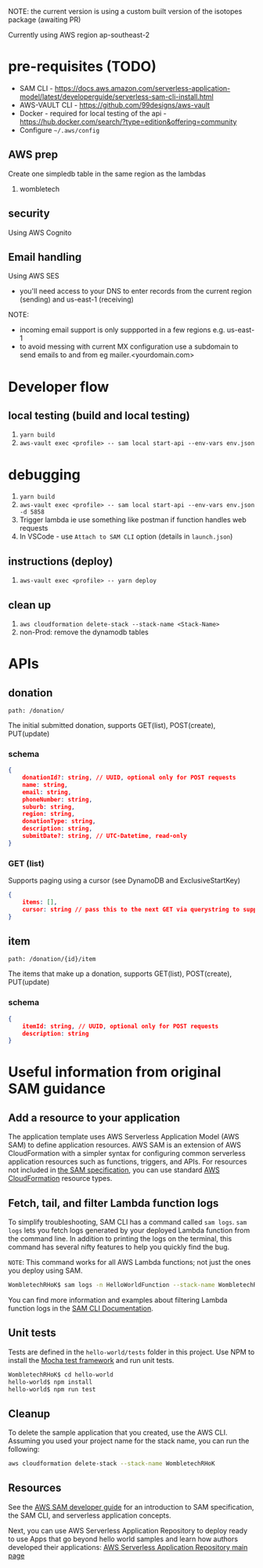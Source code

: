 NOTE: the current version is using a custom built version of the isotopes package (awaiting PR)

Currently using AWS region ap-southeast-2
# pre-requisites (TODO)
- SAM CLI - https://docs.aws.amazon.com/serverless-application-model/latest/developerguide/serverless-sam-cli-install.html
- AWS-VAULT CLI - https://github.com/99designs/aws-vault
- Docker - required for local testing of the api - https://hub.docker.com/search/?type=edition&offering=community
- Configure `~/.aws/config`

## AWS prep
Create one simpledb table in the same region as the lambdas
1. wombletech

## security

Using AWS Cognito

## Email handling

Using AWS SES
- you'll need access to your DNS to enter records from the current region (sending) and us-east-1 (receiving)

NOTE:
- incoming email support is only suppported in a few regions e.g. us-east-1
- to avoid messing with current MX configuration use a subdomain to send emails to and from eg mailer.<yourdomain.com>

# Developer flow
## local testing (build and local testing)
1. `yarn build`
2. `aws-vault exec <profile> -- sam local start-api --env-vars env.json`

# debugging
1. `yarn build`
2. `aws-vault exec <profile> -- sam local start-api --env-vars env.json -d 5858`
3. Trigger lambda ie use something like postman if function handles web requests
4. In VSCode - use `Attach to SAM CLI` option (details in `launch.json`)

## instructions (deploy)
1. `aws-vault exec <profile> -- yarn deploy`

## clean up
1. `aws cloudformation delete-stack --stack-name <Stack-Name>`
2. non-Prod: remove the dynamodb tables

# APIs

## donation

`path: /donation/`

The initial submitted donation, supports GET(list), POST(create), PUT(update)
### schema

```json
{
    donationId?: string, // UUID, optional only for POST requests
    name: string,
    email: string,
    phoneNumber: string,
    suburb: string,
    region: string,
    donationType: string,
    description: string,
    submitDate?: string, // UTC-Datetime, read-only
}
```

### GET (list)
Supports paging using a cursor (see DynamoDB and ExclusiveStartKey)

```json
{
    items: [],
    cursor: string // pass this to the next GET via querystring to support paging ie ?cursor=...
}
```

## item

`path: /donation/{id}/item`

The items that make up a donation, supports GET(list), POST(create), PUT(update)

### schema

```json
{
    itemId: string, // UUID, optional only for POST requests
    description: string
}
```


# Useful information from original SAM guidance
## Add a resource to your application
The application template uses AWS Serverless Application Model (AWS SAM) to define application resources. AWS SAM is an extension of AWS CloudFormation with a simpler syntax for configuring common serverless application resources such as functions, triggers, and APIs. For resources not included in [the SAM specification](https://github.com/awslabs/serverless-application-model/blob/master/versions/2016-10-31.md), you can use standard [AWS CloudFormation](https://docs.aws.amazon.com/AWSCloudFormation/latest/UserGuide/aws-template-resource-type-ref.html) resource types.

## Fetch, tail, and filter Lambda function logs

To simplify troubleshooting, SAM CLI has a command called `sam logs`. `sam logs` lets you fetch logs generated by your deployed Lambda function from the command line. In addition to printing the logs on the terminal, this command has several nifty features to help you quickly find the bug.

`NOTE`: This command works for all AWS Lambda functions; not just the ones you deploy using SAM.

```bash
WombletechRHoK$ sam logs -n HelloWorldFunction --stack-name WombletechRHoK --tail
```

You can find more information and examples about filtering Lambda function logs in the [SAM CLI Documentation](https://docs.aws.amazon.com/serverless-application-model/latest/developerguide/serverless-sam-cli-logging.html).

## Unit tests

Tests are defined in the `hello-world/tests` folder in this project. Use NPM to install the [Mocha test framework](https://mochajs.org/) and run unit tests.

```bash
WombletechRHoK$ cd hello-world
hello-world$ npm install
hello-world$ npm run test
```

## Cleanup

To delete the sample application that you created, use the AWS CLI. Assuming you used your project name for the stack name, you can run the following:

```bash
aws cloudformation delete-stack --stack-name WombletechRHoK
```

## Resources

See the [AWS SAM developer guide](https://docs.aws.amazon.com/serverless-application-model/latest/developerguide/what-is-sam.html) for an introduction to SAM specification, the SAM CLI, and serverless application concepts.

Next, you can use AWS Serverless Application Repository to deploy ready to use Apps that go beyond hello world samples and learn how authors developed their applications: [AWS Serverless Application Repository main page](https://aws.amazon.com/serverless/serverlessrepo/)
